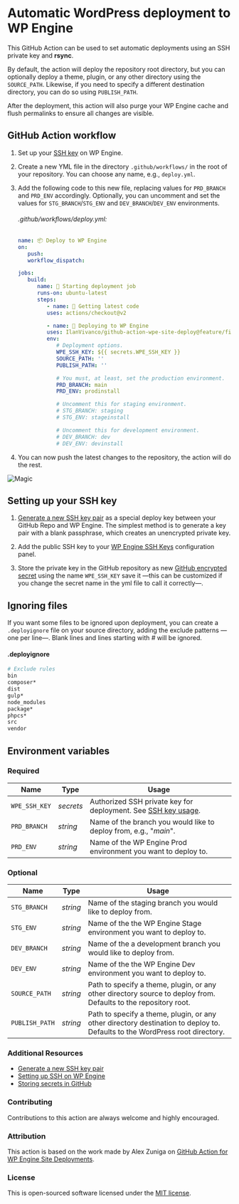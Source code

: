 # Automatic WordPress deployment to WP Engine

This GitHub Action can be used to set automatic deployments using an SSH private key and **rsync**.

By default, the action will deploy the repository root directory, but you can optionally deploy a theme, plugin, or any other directory using the `SOURCE_PATH`. Likewise, if you need to specify a different destination directory, you can do so using `PUBLISH_PATH`.

After the deployment, this action will also purge your WP Engine cache and flush permalinks to ensure all changes are visible.

## GitHub Action workflow

1. Set up your [SSH key](#setting-up-your-ssh-key) on WP Engine.

1. Create a new YML file in the directory `.github/workflows/` in the root of your repository. You can choose any name, e.g., `deploy.yml`.

1. Add the following code to this new file, replacing values for `PRD_BRANCH` and `PRD_ENV` accordingly. Optionally, you can uncomment and set the values for `STG_BRANCH`/`STG_ENV` and `DEV_BRANCH`/`DEV_ENV` environments.

   ###### .github/workflows/deploy.yml:

   ```yml
   name: 📦 Deploy to WP Engine
   on:
      push:
      workflow_dispatch:

   jobs:
      build:
         name: 🚩 Starting deployment job
         runs-on: ubuntu-latest
         steps:
            - name: 🚚 Getting latest code
            uses: actions/checkout@v2

            - name: 🔁 Deploying to WP Engine
            uses: IlanVivanco/github-action-wpe-site-deploy@feature/filter-files
            env:
               # Deployment options.
               WPE_SSH_KEY: ${{ secrets.WPE_SSH_KEY }}
               SOURCE_PATH: ''
               PUBLISH_PATH: ''

               # You must, at least, set the production environment.
               PRD_BRANCH: main
               PRD_ENV: prodinstall

               # Uncomment this for staging environment.
               # STG_BRANCH: staging
               # STG_ENV: stageinstall

               # Uncomment this for development environment.
               # DEV_BRANCH: dev
               # DEV_ENV: devinstall
   ```

1. You can now push the latest changes to the repository, the action will do the rest.

![Magic](https://media.giphy.com/media/l3V0dy1zzyjbYTQQM/giphy.gif)

## Setting up your SSH key

1. [Generate a new SSH key pair](https://help.github.com/articles/generating-a-new-ssh-key-and-adding-it-to-the-ssh-agent/) as a special deploy key between your GitHub Repo and WP Engine. The simplest method is to generate a key pair with a blank passphrase, which creates an unencrypted private key.

1. Add the public SSH key to your [WP Engine SSH Keys](https://wpengine.com/support/ssh-gateway/#Add_SSH_Key) configuration panel.

1. Store the private key in the GitHub repository as new [GitHub encrypted secret](https://docs.github.com/en/actions/reference/encrypted-secrets#creating-encrypted-secrets-for-a-repository) using the name `WPE_SSH_KEY` save it —this can be customized if you change the secret name in the yml file to call it correctly—.

## Ignoring files

If you want some files to be ignored upon deployment, you can create a `.deployignore` file on your source directory, adding the exclude patterns —one per line—. Blank lines and lines starting with _#_ will be ignored.

#### .deployignore

```bash
# Exclude rules
bin
composer*
dist
gulp*
node_modules
package*
phpcs*
src
vendor
```

## Environment variables

### Required

| Name          | Type      | Usage                                                                                     |
| ------------- | --------- | ----------------------------------------------------------------------------------------- |
| `WPE_SSH_KEY` | _secrets_ | Authorized SSH private key for deployment. See [SSH key usage](#setting-up-your-ssh-key). |
| `PRD_BRANCH`  | _string_  | Name of the branch you would like to deploy from, e.g., "_main_".                         |
| `PRD_ENV`     | _string_  | Name of the WP Engine Prod environment you want to deploy to.                             |

### Optional

| Name           | Type     | Usage                                                                                                                       |
| -------------- | -------- | --------------------------------------------------------------------------------------------------------------------------- |
| `STG_BRANCH`   | _string_ | Name of the staging branch you would like to deploy from.                                                                   |
| `STG_ENV`      | _string_ | Name of the the WP Engine Stage environment you want to deploy to.                                                          |
| `DEV_BRANCH`   | _string_ | Name of the a development branch you would like to deploy from.                                                             |
| `DEV_ENV`      | _string_ | Name of the the WP Engine Dev environment you want to deploy to.                                                            |
| `SOURCE_PATH`  | _string_ | Path to specify a theme, plugin, or any other directory source to deploy from. Defaults to the repository root.             |
| `PUBLISH_PATH` | _string_ | Path to specify a theme, plugin, or any other directory destination to deploy to. Defaults to the WordPress root directory. |

### Additional Resources

-  [Generate a new SSH key pair](https://help.github.com/articles/generating-a-new-ssh-key-and-adding-it-to-the-ssh-agent/)
-  [Setting up SSH on WP Engine](https://wpengine.com/support/ssh-gateway/)
-  [Storing secrets in GitHub](https://docs.github.com/en/actions/reference/encrypted-secrets)

### Contributing
Contributions to this action are always welcome and highly encouraged.

### Attribution

This action is based on the work made by Alex Zuniga on [GitHub Action for WP Engine Site Deployments](https://github.com/wpengine/github-action-wpe-site-deploy).

### License
This is open-sourced software licensed under the [MIT license](LICENSE.md).
